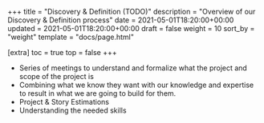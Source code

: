 +++
title = "Discovery & Definition (TODO)"
description = "Overview of our Discovery & Definition process"
date = 2021-05-01T18:20:00+00:00
updated = 2021-05-01T18:20:00+00:00
draft = false
weight = 10
sort_by = "weight"
template = "docs/page.html"

[extra]
toc = true
top = false
+++

* Series of meetings to understand and formalize what the project and scope of the project is
* Combining what we know they want with our knowledge and expertise to result in what we are going to build for them.
* Project & Story Estimations
* Understanding the needed skills
